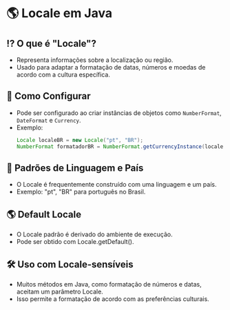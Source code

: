# 🌎 Locale em Java

## ⁉ O que é "Locale"?
- Representa informações sobre a localização ou região.
- Usado para adaptar a formatação de datas, números e moedas de acordo com a cultura específica.

## 🔨 Como Configurar
- Pode ser configurado ao criar instâncias de objetos como `NumberFormat`, `DateFormat` e `Currency`.
- Exemplo:
  ```java
  Locale localeBR = new Locale("pt", "BR");
  NumberFormat formatadorBR = NumberFormat.getCurrencyInstance(localeBR);
  ```
## 📝 Padrões de Linguagem e País
- O Locale é frequentemente construído com uma linguagem e um país.
- Exemplo: "pt", "BR" para português no Brasil.

## 🌎 Default Locale
- O Locale padrão é derivado do ambiente de execução.
- Pode ser obtido com Locale.getDefault().

## 🛠 Uso com Locale-sensíveis
- Muitos métodos em Java, como formatação de números e datas, aceitam um parâmetro Locale.
- Isso permite a formatação de acordo com as preferências culturais.
